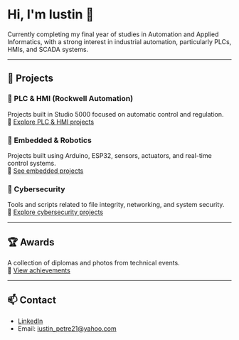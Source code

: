 # Hi, I'm Iustin 👋

Currently completing my final year of studies in Automation and Applied Informatics, with a strong interest in industrial automation, particularly PLCs, HMIs, and SCADA systems.

---

## 🔧 Projects

### 🔹 PLC & HMI (Rockwell Automation)
Projects built in Studio 5000 focused on automatic control and regulation.  
📁 [Explore PLC & HMI projects](https://github.com/Iustin999/PLC-HMI-Projects)

### 🔹 Embedded & Robotics
Projects built using Arduino, ESP32, sensors, actuators, and real-time control systems.  
📁 [See embedded projects](https://github.com/iustin999/embedded-systems)

### 🔹 Cybersecurity
Tools and scripts related to file integrity, networking, and system security.  
📁 [Explore cybersecurity projects](https://github.com/iustin999/cybersecurity)

---

## 🏆 Awards
A collection of diplomas and photos from technical events.  
📁 [View achievements](https://github.com/iustin999/awards)

---

## 📫 Contact
- [LinkedIn](http://linkedin.com/in/iustin-schifirnet)  
- Email: iustin_petre21@yahoo.com
